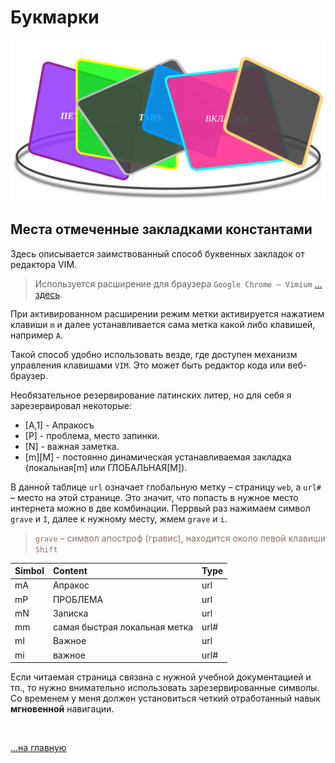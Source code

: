 <div class="navi"><nav id="navi"><!-- js --></nav></div>

# Букмарки

<span id="buki-bookmarks-img" class="img" onclick="imgResize()">![img](assets/svg/buki-bookmarks.svg)</span>

## Места отмеченные закладками константами


Здесь описывается заимствованный способ буквенных закладок от редактора VIM.

>Используется расширение для браузера `Google Chrome – Vimium` […здесь](https://chrome.google.com/webstore/detail/vimium/dbepggeogbaibhgnhhndojpepiihcmeb).

При активированном расширении режим метки активируется нажатием клавиши `m` и далее устанавливается сама метка какой либо клавишей, например `A`.

Такой способ удобно использовать везде, где доступен механизм управления клавишами `VIM`. Это может быть редактор кода или веб-браузер.

Необязательное резервирование латинских литер, но для себя я зарезервировал некоторые:

- [A,1] - Апракосъ
- [P] - проблема, место запинки.
- [N] - важная заметка.
- [m][M] - постоянно динамическая устанавливаемая закладка (локальная[m] или ГЛОБАЛЬНАЯ[M]).

В данной таблице `url` означает глобальную метку –  страницу `web`, а `url#` – место на этой странице. Это значит, что попасть в нужное место интернета можно в две комбинации. Перрвый раз нажимаем символ `grave` и `I`, далее к нужному месту, жмем `grave` и `i`.  

><span style="color: #8F7161;">`grave` – символ апостроф (гравис), находится около левой клавиши `Shift` </span>
 

| Simbol | Content                       | Type |
| :----- | :---------------------------- | :--- |
| mA     | Апракос                       | url  |
| mP     | ПРОБЛЕМА                      | url  |
| mN     | Записка                       | url  |
| mm     | самая быстрая локальная метка | url# |
| mI     | Важное                        | url  |
| mi     | важное                        | url# |



Если читаемая страница связана с нужной учебной документацией и тп., то нужно внимательно использовать зарезервированные символы. Со временем у меня должен установиться четкий отработанный навык **мгновенной** навигации.

<br>

[…на главную](/)

<br>

<script src="assets/js/navi.js"></script>
